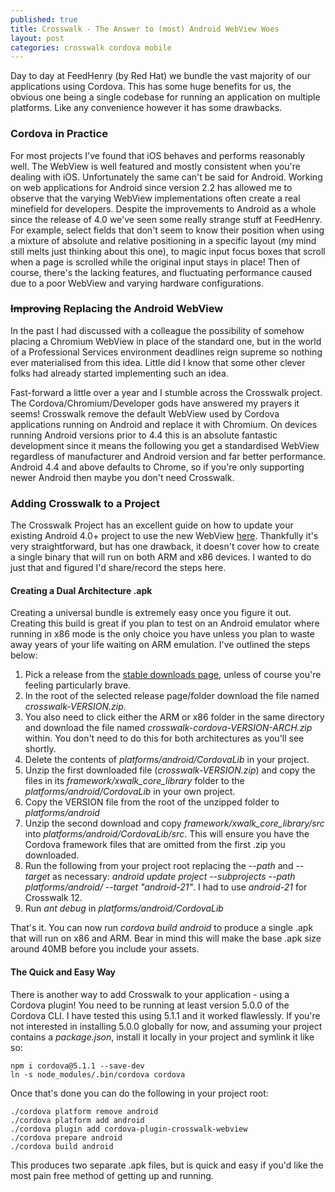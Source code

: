 ```yaml
---
published: true
title: Crosswalk - The Answer to (most) Android WebView Woes
layout: post
categories: crosswalk cordova mobile
---
```


Day to day at FeedHenry (by Red Hat) we bundle the vast majority of our applications using Cordova. This has some huge benefits for us, the obvious one being a single codebase for running an application on multiple platforms. Like any convenience however it has some drawbacks.

### Cordova in Practice
For most projects I've found that iOS behaves and performs reasonably well. The WebView is well featured and mostly consistent when you're dealing with iOS. Unfortunately the same can't be said for Android. Working on web applications for Android since version 2.2 has allowed me to observe that the varying WebView implementations often create a real minefield for developers. Despite the improvements to Android as a whole since the release of 4.0 we've seen some really strange stuff at FeedHenry. For example, select fields that don't seem to know their position when using a mixture of absolute and relative positioning in a specific layout (my mind still melts just thinking about this one), to magic input focus boxes that scroll when a page is scrolled while the original input stays in place! Then of course, there's the lacking features, and fluctuating performance caused due to a poor WebView and varying hardware configurations.

### ~~Improving~~ Replacing the Android WebView
In the past I had discussed with a colleague the possibility of somehow placing a Chromium WebView in place of the standard one, but in the world of a Professional Services environment deadlines reign supreme so nothing ever materialised from this idea. Little did I know that some other clever folks had already started implementing such an idea.

Fast-forward a little over a year and I stumble across the Crosswalk project. The Cordova/Chromium/Developer gods have answered my prayers it seems! Crosswalk remove the default WebView used by Cordova applications running on Android and replace it with Chromium. On devices running Android versions prior to 4.4 this is an absolute fantastic development since it means the following you get a standardised WebView regardless of manufacturer and Android version and far better performance. Android 4.4 and above defaults to Chrome, so if you're only supporting newer Android then maybe you don't need Crosswalk.

### Adding Crosswalk to a Project
The Crosswalk Project has an excellent guide on how to update your existing Android 4.0+ project to use the new WebView [here](https://crosswalk-project.org/documentation/cordova_3/migrate_an_application.html). Thankfully it's very straightforward, but has one drawback, it doesn't cover how to create a single binary that will run on both ARM and x86 devices. I wanted to do just that and figured I'd share/record the steps here.

#### Creating a Dual Architecture .apk
Creating a universal bundle is extremely easy once you figure it out. Creating this build is great if you plan to test on an Android emulator where running in x86 mode is the only choice you have unless you plan to waste away years of your life waiting on ARM emulation.  I've outlined the steps below:

1. Pick a release from the [stable downloads page](https://download.01.org/crosswalk/releases/crosswalk/android/stable/), unless of course you're feeling particularly brave.
2. In the root of the selected release page/folder download the file named _crosswalk-VERSION.zip_.
3. You also need to click either the ARM or x86 folder in the same directory and download the file named _crosswalk-cordova-VERSION-ARCH.zip_ within. You don't need to do this for both architectures as you'll see shortly.
4. Delete the contents of _platforms/android/CordovaLib_ in your project.
5. Unzip the first downloaded file (_crosswalk-VERSION.zip_) and copy the files in its _framework/xwalk_core_library_ folder to the _platforms/android/CordovaLib_ in your own project.
6. Copy the VERSION file from the root of the unzipped folder to _platforms/android_
7. Unzip the second download and copy _framework/xwalk_core_library/src_ into _platforms/android/CordovaLib/src_. This will ensure you have the Cordova framework files that are omitted from the first .zip you downloaded.
8. Run the following from your project root replacing the _--path_ and _--target_ as necessary: _android update project --subprojects --path platforms/android/ --target "android-21"_. I had to use _android-21_ for Crosswalk 12.
9. Run _ant debug_ in _platforms/android/CordovaLib_

That's it. You can now run _cordova build android_ to produce a single .apk that will run on x86 and ARM. Bear in mind this will make the base .apk size around 40MB before you include your assets.

#### The Quick and Easy Way
There is another way to add Crosswalk to your application - using a Cordova plugin! You need to be running at least version 5.0.0 of the Cordova CLI. I have tested this using 5.1.1 and it worked flawlessly. If you're not interested in installing 5.0.0 globally for now, and assuming your project contains a _package.json_, install it locally in your project and symlink it like so:

```
npm i cordova@5.1.1 --save-dev
ln -s node_modules/.bin/cordova cordova
```

Once that's done you can do the following in your project root:

```
./cordova platform remove android
./cordova platform add android
./cordova plugin add cordova-plugin-crosswalk-webview
./cordova prepare android
./cordova build android
```

This produces two separate .apk files, but is quick and easy if you'd like the most pain free method of getting up and running.
